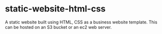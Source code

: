 # static-website-html-css
A static website built using HTML, CSS as a business website template.
This can be hosted on an S3 bucket or an ec2 web server.
